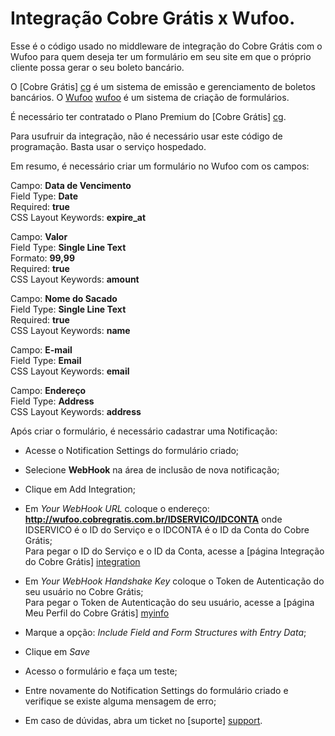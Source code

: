 Integração Cobre Grátis x Wufoo.
=================

Esse é o código usado no middleware de integração do Cobre Grátis com o Wufoo para quem deseja ter um formulário em seu site em que o próprio cliente possa gerar o seu boleto bancário.

O [Cobre Grátis] [cg] é um sistema de emissão e gerenciamento de boletos bancários.
O [Wufoo] [wufoo] é um sistema de criação de formulários.

É necessário ter contratado o Plano Premium do [Cobre Grátis] [cg].

Para usufruir da integração, não é necessário usar este código de programação. Basta usar o serviço hospedado.

Em resumo, é necessário criar um formulário no Wufoo com os campos:

Campo: **Data de Vencimento**<br>
Field Type: **Date**<br>
Required: **true**<br>
CSS Layout Keywords: **expire_at**

Campo: **Valor**<br>
Field Type: **Single Line Text**<br>
Formato: **99,99**<br>
Required: **true**<br>
CSS Layout Keywords: **amount**<br>

Campo: **Nome do Sacado**<br>
Field Type: **Single Line Text**<br>
Required: **true**<br>
CSS Layout Keywords: **name**<br>

Campo: **E-mail**<br>
Field Type: **Email**<br>
CSS Layout Keywords: **email**<br>

Campo: **Endereço**<br>
Field Type: **Address**<br>
CSS Layout Keywords: **address**<br>

Após criar o formulário, é necessário cadastrar uma Notificação:

* Acesse o Notification Settings do formulário criado;
* Selecione **WebHook** na área de inclusão de nova notificação;
* Clique em Add Integration;
* Em _Your WebHook URL_ coloque o endereço: **http://wufoo.cobregratis.com.br/IDSERVICO/IDCONTA** onde IDSERVICO é o ID do Serviço e o IDCONTA é o ID da Conta do Cobre Grátis;<br>
Para pegar o ID do Serviço e o ID da Conta, acesse a [página Integração do Cobre Grátis] [integration]
* Em _Your WebHook Handshake Key_ coloque o Token de Autenticação do seu usuário no Cobre Grátis;<br>
Para pegar o Token de Autenticação do seu usuário, acesse a [página Meu Perfil do Cobre Grátis] [myinfo]
* Marque a opção: _Include Field and Form Structures with Entry Data_;
* Clique em _Save_
* Acesso o formulário e faça um teste;
* Entre novamente do Notification Settings do formulário criado e verifique se existe alguma mensagem de erro;
* Em caso de dúvidas, abra um ticket no [suporte] [support].

  [cg]: http://cobregratis.com.br
  [wufoo]: http://wufoo.com
  [integration]: https://app.cobregratis.com.br/integration
  [myinfo]: https://app.cobregratis.com.br/myinfo
  [support]: http://suporte.cobregratis.com.br